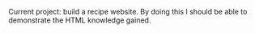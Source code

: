Current project: build a recipe website. By doing this I should be able to demonstrate the HTML knowledge gained.
